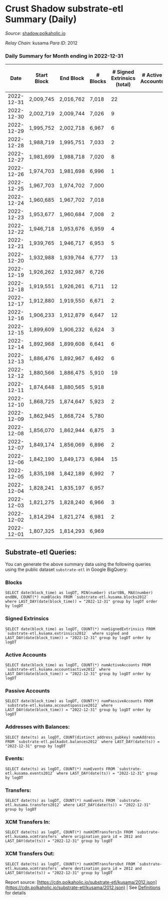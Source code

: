 # Crust Shadow substrate-etl Summary (Daily)

_Source_: [shadow.polkaholic.io](https://shadow.polkaholic.io)

*Relay Chain*: kusama
*Para ID*: 2012



### Daily Summary for Month ending in 2022-12-31


| Date | Start Block | End Block | # Blocks | # Signed Extrinsics (total) | # Active Accounts | # Passive | # New | # Addresses with Balances | # Events | # Transfers | # XCM Transfers In | # XCM Transfers Out | Issues | 
| ---- | ----------- | --------- | -------- | --------------------------- | ----------------- | --------- | ----- | ------------------------- | -------- | ----------- | ------------------ | ------------------- | ------ |
| 2022-12-31 | 2,009,745 | 2,016,762 | 7,018 | 22 |  |  |  | 1,716 | 14,174 | 4 ($349.80) |   |   |  |
| 2022-12-30 | 2,002,719 | 2,009,744 | 7,026 | 9 |  |  |  | 1,713 | 14,114 | 1 ($0.004) | 1 ($4.72) |   |  |
| 2022-12-29 | 1,995,752 | 2,002,718 | 6,967 | 6 |  |  |  | 1,712 | 13,984 | 6 ($225.82) | 2 ($40.64) | 2 ($109.54) |  |
| 2022-12-28 | 1,988,719 | 1,995,751 | 7,033 | 2 |  |  |  | 1,711 | 14,084 | 2 ($120.45) |   | 1 ($53.33) |  |
| 2022-12-27 | 1,981,699 | 1,988,718 | 7,020 | 8 |  |  |  | 1,710 | 14,098 | 2 ($196.14) | 3 ($252.10) |   |  |
| 2022-12-26 | 1,974,703 | 1,981,698 | 6,996 | 1 |  |  |  | 1,708 | 14,005 | 1 ($7.72) | 1 ($0.59) | 1 ($7.72) |  |
| 2022-12-25 | 1,967,703 | 1,974,702 | 7,000 |  |  |  |  | 1,708 | 14,005 |   | 1 ($4.51) |   |  |
| 2022-12-24 | 1,960,685 | 1,967,702 | 7,018 |  |  |  |  | 1,708 | 14,041 |   | 1 ($0.88) |   |  |
| 2022-12-23 | 1,953,677 | 1,960,684 | 7,008 | 2 |  |  |  | 1,708 | 14,032 | 2 ($111.91) |   | 1 ($55.95) |  |
| 2022-12-22 | 1,946,718 | 1,953,676 | 6,959 | 4 |  |  |  |  | 13,948 | 3 ($379.63) | 1 ($268.25) | 1 ($55.69) |  |
| 2022-12-21 | 1,939,765 | 1,946,717 | 6,953 | 5 |  |  |  |  | 13,953 | 5 ($234.00) | 2 ($5.35) | 3 ($119.09) |  |
| 2022-12-20 | 1,932,988 | 1,939,764 | 6,777 | 13 |  |  |  | 1,707 | 13,668 | 13 ($680.12) | 5 ($276.36) | 1 ($53.13) |  |
| 2022-12-19 | 1,926,262 | 1,932,987 | 6,726 |  |  |  |  | 1,706 | 13,453 |   |   |   |  |
| 2022-12-18 | 1,919,551 | 1,926,261 | 6,711 | 12 |  |  |  | 1,706 | 13,502 | 2 ($113.21) | 2 ($75.53) |   |  |
| 2022-12-17 | 1,912,880 | 1,919,550 | 6,671 | 2 |  |  |  | 1,706 | 13,369 | 2 ($107.43) | 2 ($59.39) |   |  |
| 2022-12-16 | 1,906,233 | 1,912,879 | 6,647 | 12 |  |  |  | 1,706 | 13,398 | 12 ($178.11) | 5 ($110.10) | 3 ($53.65) |  |
| 2022-12-15 | 1,899,609 | 1,906,232 | 6,624 | 3 |  |  |  | 1,706 | 13,269 | 1 ($1.89) |   |   |  |
| 2022-12-14 | 1,892,968 | 1,899,608 | 6,641 | 6 |  |  |  | 1,705 | 13,329 | 6 ($80.31) |   |   |  |
| 2022-12-13 | 1,886,476 | 1,892,967 | 6,492 | 6 |  |  |  | 1,705 | 13,027 | 6 ($336.05) |   | 3 ($168.03) |  |
| 2022-12-12 | 1,880,566 | 1,886,475 | 5,910 | 19 |  |  |  | 1,705 | 12,355 | 218 ($3,603.34) |   |   |  |
| 2022-12-11 | 1,874,648 | 1,880,565 | 5,918 |  |  |  |  | 1,703 | 11,838 |   |   |   |  |
| 2022-12-10 | 1,868,725 | 1,874,647 | 5,923 | 2 |  |  |  | 1,703 | 11,863 | 2 ($7.64) |   |   |  |
| 2022-12-09 | 1,862,945 | 1,868,724 | 5,780 |  |  |  |  | 1,704 | 11,571 |   |   |   |  |
| 2022-12-08 | 1,856,070 | 1,862,944 | 6,875 | 3 |  |  |  | 1,703 | 13,785 | 2 ($2.28) | 1 ($1.62) |   |  |
| 2022-12-07 | 1,849,174 | 1,856,069 | 6,896 | 2 |  |  |  | 1,702 | 13,828 |   | 1 ($0.04) |   |  |
| 2022-12-06 | 1,842,190 | 1,849,173 | 6,984 | 15 |  |  |  | 1,699 | 14,091 | 4 ($3,863.72) | 2 ($0.39) | 2 ($0.01) |  |
| 2022-12-05 | 1,835,198 | 1,842,189 | 6,992 | 7 |  |  |  | 1,697 | 14,028 | 2 ($112.16) |   | 1 ($56.08) |  |
| 2022-12-04 | 1,828,241 | 1,835,197 | 6,957 |  |  |  |  | 1,697 | 13,916 |   |   |   |  |
| 2022-12-03 | 1,821,275 | 1,828,240 | 6,966 | 3 |  |  |  | 1,697 | 13,960 | 3 ($151.79) | 1 ($56.96) | 1 ($37.87) |  |
| 2022-12-02 | 1,814,294 | 1,821,274 | 6,981 | 2 |  |  |  | 1,697 | 13,992 | 2 ($116.83) |   | 1 ($58.41) |  |
| 2022-12-01 | 1,807,325 | 1,814,293 | 6,969 |  |  |  |  | 1,696 | 13,946 |   | 1 ($12.63) |   |  |

## Substrate-etl Queries:
You can generate the above summary data using the following queries using the public dataset `substrate-etl` in Google BigQuery:


### Blocks
```
SELECT date(block_time) as logDT, MIN(number) startBN, MAX(number) endBN, COUNT(*) numBlocks FROM `substrate-etl.kusama.blocks2012`  where LAST_DAY(date(block_time)) = "2022-12-31" group by logDT order by logDT
```


### Signed Extrinsics
```
SELECT date(block_time) as logDT, COUNT(*) numSignedExtrinsics FROM `substrate-etl.kusama.extrinsics2012`  where signed and LAST_DAY(date(block_time)) = "2022-12-31" group by logDT order by logDT
```


### Active Accounts
```
SELECT date(block_time) as logDT, COUNT(*) numActiveAccounts FROM `substrate-etl.kusama.accountsactive2012` where LAST_DAY(date(block_time)) = "2022-12-31" group by logDT order by logDT
```


### Passive Accounts
```
SELECT date(block_time) as logDT, COUNT(*) numPassiveAccounts FROM `substrate-etl.kusama.accountspassive2012` where LAST_DAY(date(block_time)) = "2022-12-31" group by logDT order by logDT
```


### Addresses with Balances:
```
SELECT date(ts) as logDT, COUNT(distinct address_pubkey) numAddress FROM `substrate-etl.polkadot.balances2012` where LAST_DAY(date(ts)) = "2022-12-31" group by logDT
```


### Events:
```
SELECT date(ts) as logDT, COUNT(*) numEvents FROM `substrate-etl.kusama.events2012` where LAST_DAY(date(ts)) = "2022-12-31" group by logDT
```


### Transfers:
```
SELECT date(ts) as logDT, COUNT(*) numEvents FROM `substrate-etl.kusama.transfers2012` where LAST_DAY(date(ts)) = "2022-12-31" group by logDT
```


### XCM Transfers In:
```
SELECT date(ts) as logDT, COUNT(*) numXCMTransfersIn FROM `substrate-etl.kusama.xcmtransfers` where origination_para_id = 2012 and LAST_DAY(date(ts)) = "2022-12-31" group by logDT
```


### XCM Transfers Out:
```
SELECT date(ts) as logDT, COUNT(*) numXCMTransfersOut FROM `substrate-etl.kusama.xcmtransfers` where destination_para_id = 2012 and LAST_DAY(date(ts)) = "2022-12-31" group by logDT
```



Report source: [https://cdn.polkaholic.io/substrate-etl/kusama/2012.json](https://cdn.polkaholic.io/substrate-etl/kusama/2012.json) | See [Definitions](/DEFINITIONS.md) for details
